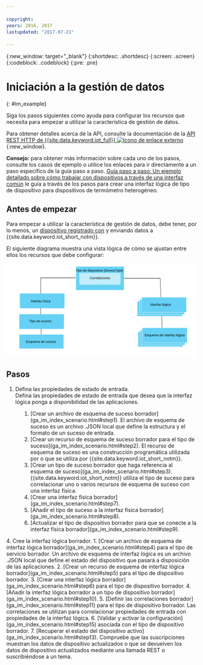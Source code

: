 ```yaml
---

copyright:
years: 2016, 2017
lastupdated: "2017-07-21"

---
```


{:new_window: target="\_blank"}
{:shortdesc: .shortdesc}
{:screen: .screen}
{:codeblock: .codeblock}
{:pre: .pre}

# Iniciación a la gestión de datos
{: #im_example}

Siga los pasos siguientes como ayuda para configurar los recursos que necesita para empezar a utilizar la característica de gestión de datos.

Para obtener detalles acerca de la API, consulte la documentación de la [API REST HTTP de {{site.data.keyword.iot_full}} ![Icono de enlace externo](../../../icons/launch-glyph.svg "Icono de enlace externo")](https://docs.internetofthings.ibmcloud.com/apis/swagger/v0002/state-mgmt.html){:new_window}.

**Consejo:** para obtener más información sobre cada uno de los pasos, consulte los casos de ejemplo o utilice los enlaces para ir directamente a un paso específico de la guía paso a paso. [Guía paso a paso: Un ejemplo detallado sobre cómo trabajar con dispositivos a través de una interfaz común](ga_im_index_scenario.html#scenario) le guía a través de los pasos para crear una interfaz lógica de tipo de dispositivo para dispositivos de termómetro heterogéneo.


## Antes de empezar
Para empezar a utilizar la característica de gestión de datos, debe tener, por lo menos, un [dispositivo registrado con](ga_im_index_scenario.html#step14) y enviando datos a {{site.data.keyword.iot_short_notm}}.  

El siguiente diagrama muestra una vista lógica de cómo se ajustan entre ellos los recursos que debe configurar:

![Vista de recursos topográfica en {{site.data.keyword.iot_short_notm}}.](images/ga_im_resource_view1.svg "Topografía de recursos en {{site.data.keyword.iot_short_notm}}")

## Pasos

1. 	Defina las propiedades de estado de entrada.  
Defina las propiedades de estado de entrada que desea que la interfaz lógica ponga a disponibilidad de las aplicaciones.  
<dl>
<dd>
<ol>
<li>[Crear un archivo de esquema de suceso borrador](ga_im_index_scenario.html#step1). El archivo de esquema de suceso es un archivo .JSON local que define la estructura y el formato de un suceso de entrada.
<li>[Crear un recurso de esquema de suceso borrador para el tipo de suceso](ga_im_index_scenario.html#step2). El recurso de esquema de suceso es una construcción programática utilizada por o que se utiliza por {{site.data.keyword.iot_short_notm}}.
<li>[Crear un tipo de suceso borrador que haga referencia al esquema de suceso](ga_im_index_scenario.html#step3). {{site.data.keyword.iot_short_notm}} utiliza el tipo de suceso para correlacionar uno o varios recursos de esquema de suceso con una interfaz física.
<li>[Crear una interfaz física borrador](ga_im_index_scenario.html#step7).
<li>[Añadir el tipo de suceso a la interfaz física borrador](ga_im_index_scenario.html#step8).
<li>[Actualizar el tipo de dispositivo borrador para que se conecte a la interfaz física borrador](ga_im_index_scenario.html#step9).
</ol>
</dd>
</dl>
4. 	Cree la interfaz lógica borrador.
 1. 	[Crear un archivo de esquema de interfaz lógica borrador](ga_im_index_scenario.html#step4) para el tipo de servicio borrador.  
Un archivo de esquema de interfaz lógica es un archivo .JSON local que define el estado del dispositivo que pasará a disposición de las aplicaciones.
 2. [Crear un recurso de esquema de interfaz lógica borrador](ga_im_index_scenario.html#step5) para el tipo de dispositivo borrador.
 3.	[Crear una interfaz lógica borrador](ga_im_index_scenario.html#step6) para el tipo de dispositivo borrador.
 4.	[Añadir la interfaz lógica borrador a un tipo de dispositivo borrador](ga_im_index_scenario.html#step10).
5. 	[Definir las correlaciones borrador](ga_im_index_scenario.html#step11) para el tipo de dispositivo borrador.   
Las correlaciones se utilizan para correlacionar propiedades de entrada con propiedades de la interfaz lógica.
6. 	[Validar y activar la configuración](ga_im_index_scenario.html#step15) asociada con el tipo de dispositivo borrador.
7. 	[Recuperar el estado del dispositivo activo](ga_im_index_scenario.html#step13).  
Compruebe que las suscripciones muestran los datos de dispositivo actualizados o que se devuelven los datos de dispositivo actualizados mediante una llamada REST o suscribiéndose a un tema.
